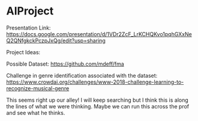# AIProject

Presentation Link: https://docs.google.com/presentation/d/1VDr2ZcF_LrKCHQKvo1pqhGXxNeQ2QNfgkckPczpJxQg/edit?usp=sharing

Project Ideas:

Possible Dataset: https://github.com/mdeff/fma

Challenge in genre identification associated with the dataset: https://www.crowdai.org/challenges/www-2018-challenge-learning-to-recognize-musical-genre


This seems right up our alley! I will keep searching but I think this is along the lines of what we were thinking. Maybe we can run this across the prof and see what he thinks.

